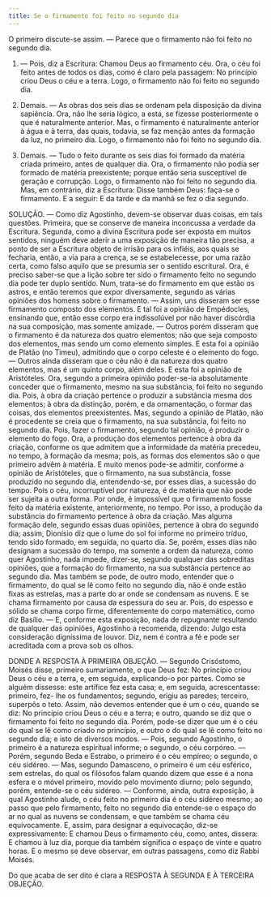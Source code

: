 ```yaml
---
title: Se o firmamento foi feito no segundo dia
---
```


O primeiro discute-se assim. — Parece que o firmamento não foi feito no segundo dia.  

1. — Pois, diz a Escritura: Chamou Deus ao firmamento céu. Ora, o céu foi feito antes de todos os dias, como é claro pela passagem: No princípio criou Deus o céu e a terra. Logo, o firmamento não foi feito no segundo dia.  

2. Demais. — As obras dos seis dias se ordenam pela disposição da divina sapiência. Ora, não lhe seria lógico, a esta, se fizesse posteriormente o que é naturalmente anterior. Mas, o firmamento é naturalmente anterior à água e à terra, das quais, todavia, se faz menção antes da formação da luz, no primeiro dia. Logo, o firmamento não foi feito no segundo dia.  

3. Demais. — Tudo o feito durante os seis dias foi formado da matéria criada primeiro, antes de qualquer dia. Ora, o firmamento não podia ser formado de matéria preexistente; porque então seria susceptível de geração e corrupção. Logo, o firmamento não foi feito no segundo dia.  Mas, em contrário, diz a Escritura: Disse também Deus: faça-se o firmamento. E a seguir: E da tarde e da manhã se fez o dia segundo.  

SOLUÇÃO. — Como diz Agostinho, devem-se observar duas coisas, em tais questões. Primeira, que se conserve de maneira inconcussa a verdade da Escritura. Segunda, como a divina Escritura pode ser exposta em muitos sentidos, ninguém deve aderir a uma exposição de maneira tão precisa, a ponto de ser a Escritura objeto de irrisão para os infiéis, aos quais se fecharia, então, a via para a crença, se se estabelecesse, por uma razão certa, como falso aquilo que se presumia ser o sentido escritural.  Ora, é preciso saber-se que a lição sobre ter sido o firmamento feito no segundo dia pode ter duplo sentido. Num, trata-se do firmamento em que estão os astros, e então teremos que expor diversamente, segundo as várias opiniões dos homens sobre o firmamento. — Assim, uns disseram ser esse firmamento composto dos elementos. E tal foi a opinião de Empédocles, ensinando que, então esse corpo era indissolúvel por não haver discórdia na sua composição, mas somente amizade. — Outros porém disseram que o firmamento é da natureza dos quatro elementos; não que seja composto dos elementos, mas sendo um como elemento simples. E esta foi a opinião de Platão (no Timeu), admitindo que o corpo celeste é o elemento do fogo. — Outros ainda disseram que o céu não é da natureza dos quatro elementos, mas é um quinto corpo, além deles. E esta foi a opinião de Aristóteles.  Ora, segundo a primeira opinião poder-se-ia absolutamente conceder que o firmamento, mesmo na sua substância, foi feito no segundo dia. Pois, à obra da criação pertence o produzir a substância mesma dos elementos; à obra da distinção, porém, e da ornamentação, o formar das coisas, dos elementos preexistentes.  Mas, segundo a opinião de Platão, não é procedente se creia que o firmamento, na sua substância, foi feito no segundo dia. Pois, fazer o firmamento, segundo tal opinião, é produzir o elemento do fogo. Ora, a produção dos elementos pertence à obra da criação, conforme os que admitem que a informidade da matéria precedeu, no tempo, à formação da mesma; pois, as formas dos elementos são o que primeiro advêm à matéria.  E muito menos pode-se admitir, conforme a opinião de Aristóteles, que o firmamento, na sua substância, fosse produzido no segundo dia, entendendo-se, por esses dias, a sucessão do tempo. Pois o céu, incorruptível por natureza, é de matéria que não pode ser sujeita a outra forma. Por onde, é impossível que o firmamento fosse feito da matéria existente, anteriormente, no tempo. Por isso, a produção da substância do firmamento pertence à obra da criação. Mas alguma formação dele, segundo essas duas opiniões, pertence à obra do segundo dia; assim, Dionísio diz que o lume do sol foi informe no primeiro tríduo, tendo sido formado, em seguida, no quarto dia.  Se, porém, esses dias não designam a sucessão do tempo, ma somente a ordem da natureza, como quer Agostinho, nada impede, dizer-se, segundo qualquer das sobreditas opiniões, que a formação do firmamento, na sua substância pertence ao segundo dia.  Mas também se pode, de outro modo, entender que o firmamento, do qual se lê como feito no segundo dia, não é onde estão fixas as estrelas, mas a parte do ar onde se condensam as nuvens. E se chama firmamento por causa da espessura do seu ar. Pois, do espesso e sólido se chama corpo firme, diferentemente do corpo matemático, como diz Basílio. — E, conforme esta exposição, nada de repugnante resultando de qualquer das opiniões, Agostinho a recomenda, dizendo: Julgo esta consideração digníssima de louvor. Diz, nem é contra a fé e pode ser acreditada com a prova sob os olhos.  

DONDE A RESPOSTA À PRIMEIRA OBJEÇÃO. — Segundo Crisóstomo, Moisés disse, primeiro sumariamente, o que Deus fez: No princípio criou Deus o céu e a terra, e, em seguida, explicando-o por partes. Como se alguém dissesse: este artífice fez esta casa; e, em seguida, acrescentasse: primeiro, fez- lhe os fundamentos; segundo, erigiu as paredes; terceiro, superpôs o teto. Assim, não devemos entender que é um o céu, quando se diz: No princípio criou Deus o céu e a terra; e outro, quando se diz que o firmamento foi feito no segundo dia. Porém, pode-se dizer que um é o céu do qual se lê como criado no princípio, e outro o do qual se lê como feito no segundo dia; e isto de diversos modos. — Pois, segundo Agostinho, o primeiro é a natureza espiritual informe; o segundo, o céu corpóreo. — Porém, segundo Beda e Estrabo, o primeiro é o céu empíreo; o segundo, o céu sidéreo. — Mas, segundo Damasceno, o primeiro é um céu esférico, sem estrelas, do qual os filósofos falam quando dizem que esse é a nona esfera e o móvel primeiro, movido pelo movimento diurno; pelo segundo, porém, entende-se o céu sidéreo. — Conforme, ainda, outra exposição, à qual Agostinho alude, o céu feito no primeiro dia é o céu sidéreo mesmo; ao passo que pelo firmamento, feito no segundo dia entende-se o espaço do ar no qual as nuvens se condensam, e que também se chama céu equivocamente. E, assim, para designar a equivocação, diz-se expressivamente: E chamou Deus o firmamento céu, como, antes, dissera: E chamou à luz dia, porque dia também significa o espaço de vinte e quatro horas. E o mesmo se deve observar, em outras passagens, como diz Rabbi Moisés.  

Do que acaba de ser dito é clara a RESPOSTA À SEGUNDA E À TERCEIRA OBJEÇÃO.